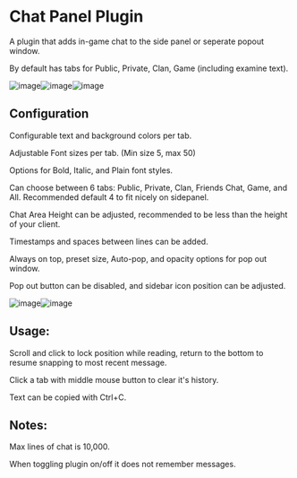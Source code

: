 # Chat Panel Plugin

A plugin that adds in-game chat to the side panel or seperate popout window. 

By default has tabs for Public, Private, Clan, Game (including examine text).


![image](https://github.com/Yenof/chat-panel/assets/122739279/1d60a059-4b70-409b-b171-e8bc84036bc8)![image](https://github.com/Yenof/chat-panel/assets/122739279/18919a6b-128a-4699-ae2a-436bcc29289b)![image](https://github.com/Yenof/chat-panel/assets/122739279/cfa6f204-3f40-4732-b94f-b30db4c072c1)



















## Configuration

Configurable text and background colors per tab. 

Adjustable Font sizes per tab. (Min size 5, max 50)

Options for Bold, Italic, and Plain font styles. 

Can choose between 6 tabs: Public, Private, Clan, Friends Chat, Game, and All. Recommended default 4 to fit nicely on sidepanel. 

Chat Area Height can be adjusted, recommended to be less than the height of your client. 

Timestamps and spaces between lines can be added.

Always on top, preset size, Auto-pop, and opacity options for pop out window.

Pop out button can be disabled, and sidebar icon position can be adjusted.

![image](https://github.com/Yenof/chat-panel/assets/122739279/89c66310-0e09-400b-a7ae-5de4d8d7ce96)![image](https://github.com/Yenof/chat-panel/assets/122739279/01688c70-a715-4bd5-b807-215c8b4a8df5)





## Usage:

Scroll and click to lock position while reading, return to the bottom to resume snapping to most recent message.

Click a tab with middle mouse button to clear it's history.

Text can be copied with Ctrl+C.




## Notes:

Max lines of chat is 10,000.

When toggling plugin on/off it does not remember messages. 
